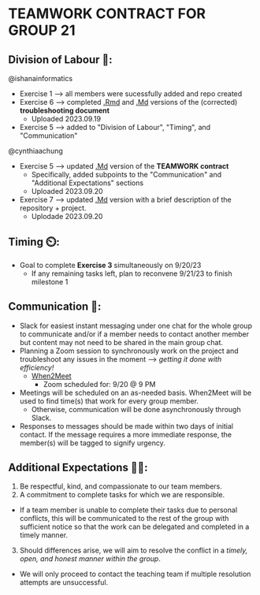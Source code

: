 # TEAMWORK CONTRACT FOR GROUP 21

## Division of Labour 👥:
@ishanainformatics 
* Exercise 1 --> all members were sucessfully added and repo created 
* Exercise 6 --> completed [.Rmd](https://github.com/stat545ubc-2023/collaborative-group21/blob/main/troubleshooting-1.Rmd) and [.Md](https://github.com/stat545ubc-2023/collaborative-group21/blob/main/troubleshooting-1.md) versions of the (corrected) **troubleshooting document**
  * Uploaded 2023.09.19
* Exercise 5 --> added to "Division of Labour", "Timing", and "Communication"
  
@cynthiaachung
* Exercise 5 --> updated [.Md](https://github.com/stat545ubc-2023/collaborative-group21/blob/main/TEAMWORK.md) version of the **TEAMWORK contract** 
  * Specifically, added subpoints to the "Communication" and "Additional Expectations" sections
  * Uploaded 2023.09.20
* Exercise 7 --> updated [.Md](https://github.com/stat545ubc-2023/collaborative-group21/blob/main/README.md) version with a brief description of the repository + project.
  * Uplodade 2023.09.20

## Timing ⏲️:
* Goal to complete **Exercise 3** simultaneously on 9/20/23
  * If any remaining tasks left, plan to reconvene 9/21/23 to finish milestone 1

## Communication 💬:
* Slack for easiest instant messaging under one chat for the whole group to communicate and/or if a member needs to contact another member but content may not need to be shared in the main group chat.
* Planning a Zoom session to synchronously work on the project and troubleshoot any issues in the moment --> _getting it done with efficiency!_
  * [When2Meet](https://www.when2meet.com/?21452226-FnyJZ)
    * Zoom scheduled for: 9/20 @ 9 PM
* Meetings will be scheduled on an as-needed basis. When2Meet will be used to find time(s) that work for every group member.
  * Otherwise, communication will be done asynchronously through Slack.
* Responses to messages should be made within two days of initial contact. If the message requires a more immediate response, the member(s) will be tagged to signify urgency.

## Additional Expectations 🌈✨:
1. Be respectful, kind, and compassionate to our team members.
2. A commitment to complete tasks for which we are responsible.
  * If a team member is unable to complete their tasks due to personal conflicts, this will be communicated to the rest of the group with sufficient notice so that the work can be delegated and completed in a timely manner.
3. Should differences arise, we will aim to resolve the conflict in a *timely, open, and honest manner within the group*.
  * We will only proceed to contact the teaching team if multiple resolution attempts are unsuccessful.

